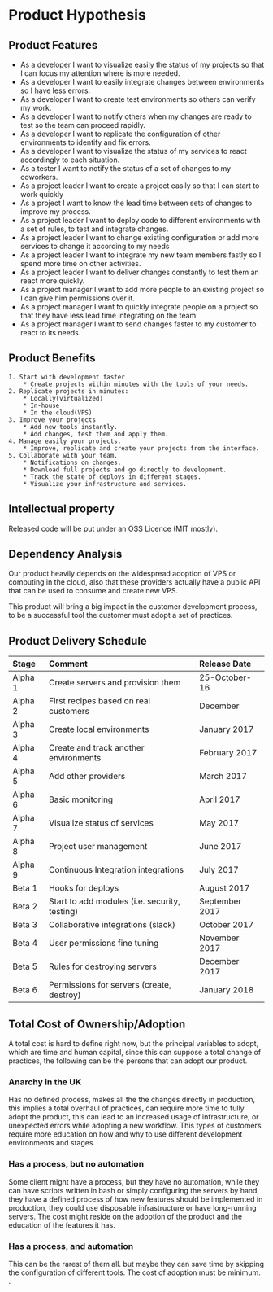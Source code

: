 # Product Hypothesis

## Product Features

- As a developer I want to visualize easily the status of my projects so that 
    I can focus my attention where is more needed.
- As a developer I want to easily integrate changes between environments so I have less errors.
- As a developer I want to create test environments so others can verify my work.
- As a developer I want to notify others when my changes are ready to test so the team can proceed rapidly.
- As a developer I want to replicate the configuration of other environments to identify and fix errors.
- As a developer I want to visualize the status of my services to react accordingly to each situation.
- As a tester I want to notify the status of a set of changes to my coworkers.
- As a project leader I want to create a project easily so that I can start to work quickly
- As a project I want to know the lead time between sets of changes to improve my process.
- As a project leader I want to deploy code to different environments with a set of rules, to test and
  integrate changes.
- As a project leader I want to change existing configuration or add more services to change it 
  according to my needs
- As a project leader I want to integrate my new team members fastly so I spend more time on other activities. 
- As a project leader I want to deliver changes constantly to test them an react more quickly.
- As a project manager I want to add more people to an existing project so I can give him permissions over it.
- As a project manager I want to quickly integrate people on a project so that they have less lead time integrating on the team.
- As a project manager I want to send changes faster to my customer to react to its needs.

## Product Benefits

    1. Start with development faster
        * Create projects within minutes with the tools of your needs.
    2. Replicate projects in minutes:
        * Locally(virtualized)
        * In-house
        * In the cloud(VPS)
    3. Improve your projects
        * Add new tools instantly.
        * Add changes, test them and apply them.
    4. Manage easily your projects.
        * Improve, replicate and create your projects from the interface.
    5. Collaborate with your team.
        * Notifications on changes.
        * Download full projects and go directly to development.
        * Track the state of deploys in different stages.
        * Visualize your infrastructure and services. 

## Intellectual property

Released code will be put under an OSS Licence (MIT mostly).

## Dependency Analysis

Our product heavily depends on the widespread adoption of VPS or computing in the cloud, also that these providers actually have a public API that can be used to consume and create new VPS.

This product will bring a big impact in the customer development process, to be a successful tool the customer must adopt a set of practices.

## Product Delivery Schedule

| Stage           | Comment                                       | Release Date   |
| :-------------- | :-------------------------------------------- | :------------- |
| Alpha 1         | Create servers and provision them             | 25-October-16  |
| Alpha 2         | First recipes based on real customers         | December       |
| Alpha 3         | Create local environments                     | January 2017   |
| Alpha 4         | Create and track another environments         | February 2017  |
| Alpha 5         | Add other providers                           | March 2017     |
| Alpha 6         | Basic monitoring                              | April 2017     |
| Alpha 7         | Visualize status of services                  | May 2017       |
| Alpha 8         | Project user management                       | June 2017      |
| Alpha 9         | Continuous Integration integrations           | July 2017      |
| Beta 1          | Hooks for deploys                             | August 2017    |
| Beta 2          | Start to add modules (i.e. security, testing) | September 2017 |
| Beta 3          | Collaborative integrations (slack)            | October 2017   | 
| Beta 4          | User permissions fine tuning                  | November 2017  |
| Beta 5          | Rules for destroying servers                  | December 2017  |
| Beta 6          | Permissions for servers (create, destroy)     | January 2018   |



## Total Cost of Ownership/Adoption

A total cost is hard to define right now, but the principal variables to adopt, which are time and human capital, since this can suppose a total change of practices, the following can be the persons that can adopt our product.

### Anarchy in the UK

Has no defined process, makes all the the changes directly in production, this implies a total overhaul of practices, can require more time to fully adopt the product, this can lead to an increased usage of infrastructure, or unexpected errors while adopting a new workflow. This types of customers require more education on how and why to use different development environments and stages.

### Has a process, but no automation

Some client might have a process, but they have no automation, while they can have scripts written in bash or simply configuring the servers by hand, they have a defined process of how new features should be implemented in production, they could use disposable infrastructure or have long-running servers. The cost might reside on the adoption of the product and the education of the features it has.

### Has a process, and automation

This can be the rarest of them all. but maybe they can save time by skipping the configuration of different tools. The cost of adoption must be minimum. .
